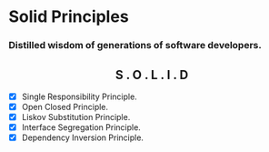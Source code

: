 # Solid Principles
### Distilled wisdom of generations of software developers.

   <h2 align="center">
	S . O . L . I . D
   </h2>
    
- [x] Single Responsibility Principle.
- [x] Open Closed Principle.
- [x] Liskov Substitution Principle.
- [x] Interface Segregation Principle.
- [x] Dependency Inversion Principle.
